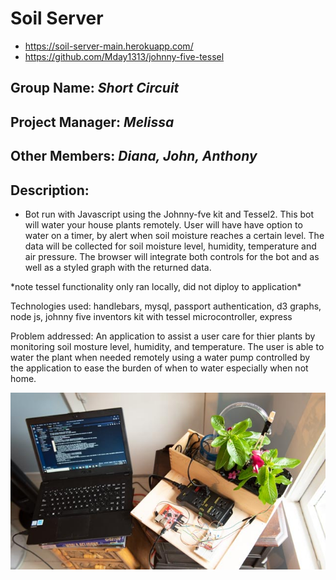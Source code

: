 # Soil Server
- https://soil-server-main.herokuapp.com/
- https://github.com/Mday1313/johnny-five-tessel

## Group Name: _Short Circuit_
## Project Manager: _Melissa_
## Other Members: _Diana, John, Anthony_
## Description: 
* Bot run with Javascript using the Johnny-fve kit and Tessel2. This bot will water your house plants remotely. User will have have option to water on a timer, by alert when soil moisture reaches a certain level. The data will be collected for soil moisture level, humidity, temperature and air pressure. The browser will integrate both controls for the bot and as well as a styled graph with the returned data.

\*note tessel functionality only ran locally, did not diploy to application\*

Technologies used:
handlebars,
mysql,
passport authentication,
d3 graphs,
node js,
johnny five inventors kit with tessel microcontroller,
express

Problem addressed: An application to assist a user care for thier plants by monitoring soil mosture level, humidity, and temperature. The user is able to water the plant when needed remotely using a water pump controlled by the application to ease the burden of when to water especially when not home.



![](public/images/MDP_1802.jpg)

